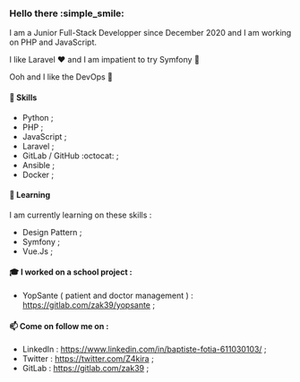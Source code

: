 <!--
**zak39/zak39** is a ✨ _special_ ✨ repository because its `README.md` (this file) appears on your GitHub profile.

Here are some ideas to get you started:

- 🔭 I’m currently working on ...
- 🌱 I’m currently learning ...
- 👯 I’m looking to collaborate on ...
- 🤔 I’m looking for help with ...
- 💬 Ask me about ...
- 📫 How to reach me: ...
- 😄 Pronouns: ...
- ⚡ Fun fact: ...
-->

### Hello there :simple_smile:

I am a Junior Full-Stack Developper since December 2020 and I am working on PHP and JavaScript.

I like Laravel :heart: and I am impatient to try Symfony :saxophone:

Ooh and I like the DevOps :construction_worker:

#### :wrench: Skills

- Python ;
- PHP ;
- JavaScript ;
- Laravel ;
- GitLab / GitHub :octocat: ;
- Ansible ;
- Docker ;

#### 🌱 Learning

I am currently learning on these skills :

- Design Pattern ;
- Symfony ;
- Vue.Js ;

#### :mortar_board: I worked on a school project :

- YopSante ( patient and doctor management ) : https://gitlab.com/zak39/yopsante ;


#### :mailbox: Come on follow me on :


- LinkedIn : https://www.linkedin.com/in/baptiste-fotia-611030103/ ;
- Twitter : https://twitter.com/Z4kira ;
- GitLab : https://gitlab.com/zak39 ;
